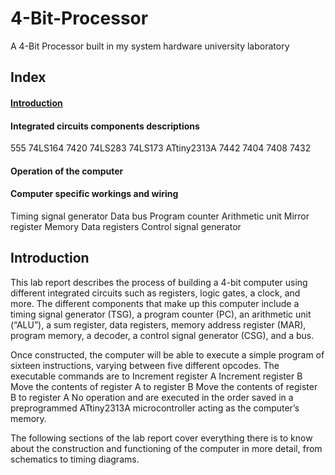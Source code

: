 # 4-Bit-Processor
A 4-Bit Processor built in my system hardware university laboratory

## Index
#### [Introduction](###Introduction)
#### Integrated circuits components descriptions
555
74LS164
7420
74LS283
74LS173
ATtiny2313A
7442
7404
7408
7432
#### Operation of the computer
#### Computer specific workings and wiring
Timing signal generator
Data bus
Program counter
Arithmetic unit
Mirror register
Memory
Data registers
Control signal generator

## Introduction
This lab report describes the process of building a 4-bit computer using different integrated circuits such as registers, logic gates, a clock, and more. The different components that make up this computer include a timing signal generator (TSG), a program counter (PC), an arithmetic unit (“ALU”), a sum register, data registers, memory address register (MAR), program memory, a decoder, a control signal generator (CSG), and a bus. 

Once constructed, the computer will be able to execute a simple program of sixteen instructions, varying between five different opcodes. The executable commands are to 
Increment register A
Increment register B
Move the contents of register A to register B
Move the contents of register B to register A
No operation
and are executed in the order saved in a preprogrammed ATtiny2313A microcontroller acting as the computer’s memory.

The following sections of the lab report cover everything there is to know about the construction and functioning of the computer in more detail, from schematics to timing diagrams.
